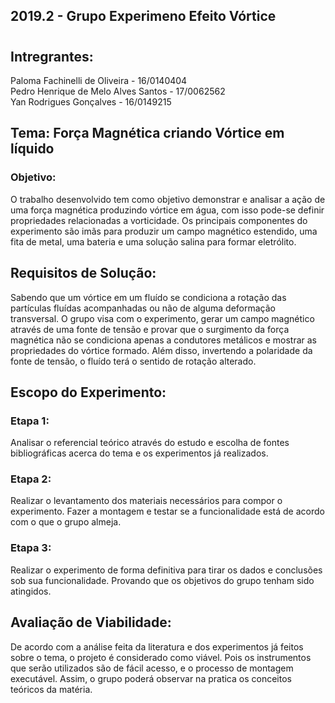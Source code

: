 ## 2019.2 - Grupo Experimeno Efeito Vórtice
#
## Intregrantes:
Paloma Fachinelli de Oliveira - 16/0140404 <br />
Pedro Henrique de Melo Alves Santos - 17/0062562 <br />
Yan Rodrigues Gonçalves - 16/0149215

## Tema: Força Magnética criando Vórtice em líquido
### Objetivo: 
O trabalho desenvolvido tem como objetivo demonstrar e analisar a ação de uma força magnética produzindo vórtice em água, com isso pode-se definir propriedades relacionadas a vorticidade. Os principais componentes do experimento são imãs para produzir um campo magnético estendido, uma fita de metal, uma bateria e uma solução salina para formar eletrólito.

## Requisitos de Solução:
Sabendo que um vórtice em um fluído se condiciona a rotação das partículas fluídas acompanhadas ou não de alguma deformação transversal. O grupo visa com o experimento, gerar um campo magnético através de uma fonte de tensão e provar que o surgimento da força magnética não se condiciona apenas a condutores metálicos e mostrar as propriedades do vórtice formado. Além disso, invertendo a polaridade da fonte de tensão, o fluído terá o sentido de rotação alterado.

## Escopo do Experimento: 
### Etapa 1:
Analisar o referencial teórico através do estudo e escolha de fontes bibliográficas acerca do tema e os experimentos já realizados.
### Etapa 2: 
Realizar o levantamento dos materiais necessários para compor o experimento. Fazer a montagem e testar se a funcionalidade está de acordo com o que o grupo almeja.
### Etapa 3: 
Realizar o experimento de forma definitiva para tirar os dados e conclusões sob sua funcionalidade. Provando que os objetivos do grupo tenham sido atingidos.

## Avaliação de Viabilidade: 
De acordo com a análise feita da literatura e dos experimentos já feitos sobre o tema, o projeto é considerado como viável. Pois os instrumentos que serão utilizados são de fácil acesso, e o processo de montagem executável. Assim, o grupo poderá observar na pratica os conceitos teóricos da matéria. 
